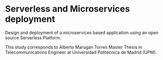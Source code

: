 # Serverless and Microservices deployment
Design and deployment of a microservices based application using an open source Serverless Platform. 

This study corresponds to Alberto Marugán Torres Master Thesis in Telecommunications Engineer at Universidad Politécnica de Madrid (UPM).
